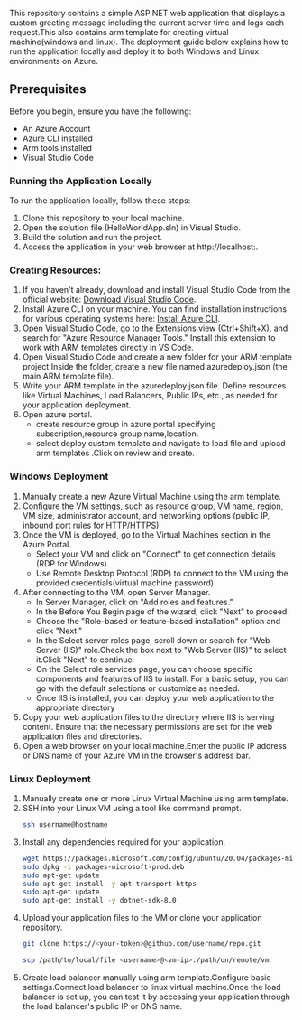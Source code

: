 This repository contains a simple ASP.NET web application that displays a custom greeting message including the current server time and logs each request.This also contains arm template for creating virtual machine(windows and linux). The deployment guide below explains how to run the application locally and deploy it to both Windows and Linux environments on Azure.
## Prerequisites
Before you begin, ensure you have the following:
- An Azure Account
- Azure CLI installed 
- Arm tools installed
- Visual Studio Code
### Running the Application Locally

To run the application locally, follow these steps:

1. Clone this repository to your local machine.
2. Open the solution file (HelloWorldApp.sln) in Visual Studio.
3. Build the solution and run the project.
4. Access the application in your web browser at http://localhost:<port>.

### Creating Resources:
1. If you haven't already, download and install Visual Studio Code from the official website: [Download Visual Studio Code](https://code.visualstudio.com/download).
2. Install Azure CLI on your machine. You can find installation instructions for various operating systems here: [Install Azure CLI](https://docs.microsoft.com/en-us/cli/azure/install-azure-cli).
3. Open Visual Studio Code, go to the Extensions view (Ctrl+Shift+X), and search for "Azure Resource Manager Tools." Install this extension to work with ARM templates directly in VS Code.
4. Open Visual Studio Code and create a new folder for your ARM template project.Inside the folder, create a new file named azuredeploy.json (the main ARM template file).
5. Write your ARM template in the azuredeploy.json file. Define resources like Virtual Machines, Load Balancers, Public IPs, etc., as needed for your application deployment.
6. Open azure portal.
    - create resource group in azure portal specifying subscription,resource group name,location.
    - select deploy custom template and navigate to load file and upload arm templates .Click on review and create.

 ### Windows Deployment
1. Manually create a new Azure Virtual Machine using the arm template.
2. Configure the VM settings, such as resource group, VM name, region, VM size, administrator account, and networking options (public IP, inbound port rules for HTTP/HTTPS).
3. Once the VM is deployed, go to the Virtual Machines section in the Azure Portal.
   - Select your VM and click on "Connect" to get connection details (RDP for Windows).
   - Use Remote Desktop Protocol (RDP) to connect to the VM using the provided credentials(virtual machine password).
4. After connecting to the VM, open Server Manager.
   - In Server Manager, click on "Add roles and features."
   - In the Before You Begin page of the wizard, click "Next" to proceed.
   - Choose the "Role-based or feature-based installation" option and click "Next."
   - In the Select server roles page, scroll down or search for "Web Server (IIS)" role.Check the box next to "Web Server (IIS)" to select it.Click "Next" to             continue.
   - On the Select role services page, you can choose specific components and features of IIS to install. For a basic setup, you can go with the default selections       or customize as needed.
   - Once IIS is installed, you can deploy your web application to the appropriate directory
5. Copy your web application files to the directory where IIS is serving content. Ensure that the necessary permissions are set for the web application files and directories.
6. Open a web browser on your local machine.Enter the public IP address or DNS name of your Azure VM in the browser's address bar.
### Linux Deployment
1. Manually create one or more Linux Virtual Machine using arm template.
2. SSH into your Linux VM using a tool like command prompt.
   ``` bash
   ssh username@hostname
   ```
3. Install any dependencies required for your application.
     ``` bash
     wget https://packages.microsoft.com/config/ubuntu/20.04/packages-microsoft-prod.deb -O packages-microsoft-prod.deb
    sudo dpkg -i packages-microsoft-prod.deb
    sudo apt-get update
    sudo apt-get install -y apt-transport-https
    sudo apt-get update
    sudo apt-get install -y dotnet-sdk-8.0
    ```
4. Upload your application files to the VM or clone your application repository.
    ``` bash
    git clone https://<your-token>@github.com/username/repo.git
    ```
    ``` bash
    scp /path/to/local/file <username>@<vm-ip>:/path/on/remote/vm
    ```
5. Create load balancer manually using arm template.Configure basic settings.Connect load balancer to linux virtual machine.Once the load balancer is set up, you can test it by accessing your application through the load balancer's public IP or DNS name.
